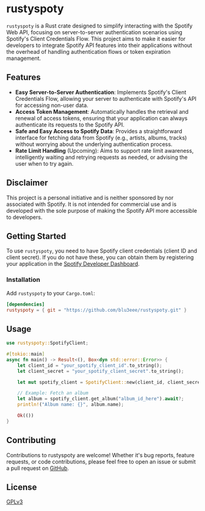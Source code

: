 # rustyspoty

`rustyspoty` is a Rust crate designed to simplify interacting with the Spotify Web API, focusing on server-to-server authentication scenarios using Spotify's Client Credentials Flow. This project aims to make it easier for developers to integrate Spotify API features into their applications without the overhead of handling authentication flows or token expiration management.

## Features

- **Easy Server-to-Server Authentication**: Implements Spotify's Client Credentials Flow, allowing your server to authenticate with Spotify's API for accessing non-user data.
- **Access Token Management**: Automatically handles the retrieval and renewal of access tokens, ensuring that your application can always authenticate its requests to the Spotify API.
- **Safe and Easy Access to Spotify Data**: Provides a straightforward interface for fetching data from Spotify (e.g., artists, albums, tracks) without worrying about the underlying authentication process.
- **Rate Limit Handling** (Upcoming): Aims to support rate limit awareness, intelligently waiting and retrying requests as needed, or advising the user when to try again.

## Disclaimer

This project is a personal initiative and is neither sponsored by nor associated with Spotify. It is not intended for commercial use and is developed with the sole purpose of making the Spotify API more accessible to developers.

## Getting Started

To use `rustyspoty`, you need to have Spotify client credentials (client ID and client secret). If you do not have these, you can obtain them by registering your application in the [Spotify Developer Dashboard](https://developer.spotify.com/dashboard/).

### Installation

Add `rustyspoty` to your `Cargo.toml`:

```toml
[dependencies]
rustyspoty = { git = "https://github.com/blu3eee/rustyspoty.git" }
```

## Usage

```rust
use rustyspoty::SpotifyClient;

#[tokio::main]
async fn main() -> Result<(), Box<dyn std::error::Error>> {
    let client_id = "your_spotify_client_id".to_string();
    let client_secret = "your_spotify_client_secret".to_string();

    let mut spotify_client = SpotifyClient::new(client_id, client_secret);

    // Example: Fetch an album
    let album = spotify_client.get_album("album_id_here").await?;
    println!("Album name: {}", album.name);

    Ok(())
}
```

## Contributing

Contributions to rustyspoty are welcome! Whether it's bug reports, feature requests, or code contributions, please feel free to open an issue or submit a pull request on [GitHub](https://github.com/blu3eee/rustyspoty).

## License

[GPLv3](https://github.com/blu3eee/rustyspoty/blob/main/LICENSE)
